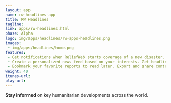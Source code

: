```yaml
---
layout: app
name: rw-headlines-app
title: RW Headlines
tagline:
link: apps/rw-headlines.html
phase: Alpha
logo: img/apps/headlines/rw-apps-headlines.png
images:
 - img/apps/headlines/home.png
features:
 - Get notifications when ReliefWeb starts coverage of a new disaster.
 - Create a personalized news feed based on your interests. Get headlines, new disasters and updates on your chosen countries or topics.
 - Bookmark your favorite reports to read later. Export and share content via social media.
weight: 40
itunes-url:
play-url:
---
```


**Stay informed** on key humanitarian developments across the world.
